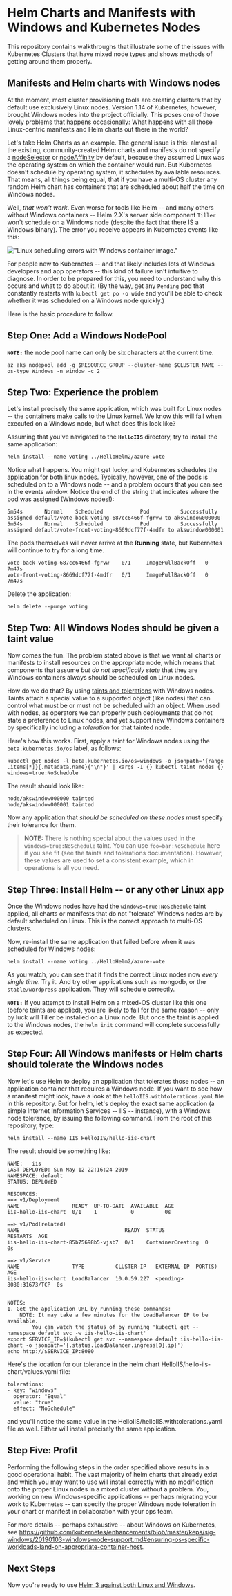 # Helm Charts and Manifests with Windows and Kubernetes Nodes

This repository contains walkthroughs that illustrate some of the issues with Kubernetes Clusters that have mixed node types and shows methods of getting around them properly.

## Manifests and Helm charts with Windows nodes

At the moment, most cluster provisioning tools are creating clusters that by default use exclusively Linux nodes. Version 1.14 of Kubernetes, however, brought Windows nodes into the project officially. This poses one of those lovely problems that happens occasionally: What happens with all those Linux-centric manifests and Helm charts out there in the world? 

Let's take Helm Charts as an example. The general issue is this: almost all the existing, community-created Helm charts and manifests do not specify a [nodeSelector](https://kubernetes.io/docs/concepts/configuration/assign-pod-node/#nodeselector) or [nodeAffinity](https://kubernetes.io/docs/concepts/configuration/assign-pod-node/#node-affinity-beta-feature) by default, because they assumed Linux was the operating system on which the container would run. But Kubernetes doesn't schedule by operating system, it schedules by available resources. That means, all things being equal, that if you have a multi-OS cluster any random Helm chart has containers that are scheduled about half the time on Windows nodes. 

Well, _that won't work_. Even worse for tools like Helm -- and many others without Windows containers -- Helm 2.X's server side component `Tiller` won't schedule on a Windows node (despite the fact that there IS a Windows binary). The error you receive appears in Kubernetes events like this:

!["Linux scheduling errors with Windows container image."](../media/linux-schedules-to-windows.png)

For people new to Kubernetes -- and that likely includes lots of Windows developers and app operators -- this kind of failure isn't intuitive to diagnose. In order to be prepared for this, you need to understand why this occurs and what to do about it. (By the way, get any `Pending` pod that constantly restarts with `kubectl get po -o wide` and you'll be able to check whether it was scheduled on a Windows node quickly.)

Here is the basic procedure to follow.

## Step One: Add a Windows NodePool



**`NOTE:`** the node pool name can only be six characters at the current time.

	az aks nodepool add -g $RESOURCE_GROUP --cluster-name $CLUSTER_NAME --os-type Windows -n window -c 2 

## Step Two: Experience the problem
Let's install precisely the same application, which was built for Linux nodes -- the containers make calls to the Linux kernel. We know this will fail when executed on a Windows node, but what does this look like?

Assuming that you've navigated to the **`HelloIIS`** directory, try to install the same application:

	helm install --name voting ../HelloHelm2/azure-vote

Notice what happens. You might get lucky, and Kubernetes schedules the application for both linux nodes. Typically, however, one of the pods is scheduled on to a Windows node -- and a problem occurs that you can see in the events window. Notice the end of the string that indicates where the pod was assigned (Windows nodes!):

	5m54s       Normal    Scheduled            Pod          Successfully assigned default/vote-back-voting-687cc6466f-fgrvw to akswindow000000
	5m54s       Normal    Scheduled            Pod          Successfully assigned default/vote-front-voting-8669dcf77f-4mdfr to akswindow000001

The pods themselves will never arrive at the **Running** state, but Kubernetes will continue to try for a long time.

	vote-back-voting-687cc6466f-fgrvw    0/1     ImagePullBackOff   0          7m47s
	vote-front-voting-8669dcf77f-4mdfr   0/1     ImagePullBackOff   0          7m47s

Delete the application:

	helm delete --purge voting

## Step Two:  All Windows Nodes should be given a taint value
Now comes the fun. The problem stated above is that we want all charts or manifests to install resources on the appropriate node, which means that components that assume _but do not specifically state_ that they are Windows containers always should be scheduled on Linux nodes. 

How do we do that? By using [taints and tolerations](https://kubernetes.io/docs/concepts/configuration/taint-and-toleration/) with Windows nodes. Taints attach a special value to a supported object (like nodes) that can control what must be or must not be scheduled with an object. When used with nodes, as operators we can properly push deployments that do not state a preference to Linux nodes, and yet support new Windows containers by specifically including a _toleration_ for that tainted node. 

Here's how this works. First, apply a taint for Windows nodes using the `beta.kubernetes.io/os` label, as follows:

	kubectl get nodes -l beta.kubernetes.io/os=windows -o jsonpath='{range .items[*]}{.metadata.name}{"\n"}' | xargs -I {} kubectl taint nodes {} windows=true:NoSchedule

The result should look like:

	node/akswindow000000 tainted
	node/akswindow000001 tainted

Now any application that _should be scheduled on these nodes_ must specify their tolerance for them.

> **NOTE:** There is nothing special about the values used in the `windows=true:NoSchedule` taint. You can use `foo=bar:NoSchedule` here if you see fit (see the taints and tolerations documentation). However, these values are used to set a consistent example, which in operations is all you need. 

## Step Three: Install Helm -- or any other Linux app
Once the Windows nodes have had the `windows=true:NoSchedule` taint applied, all charts or manifests that do not "tolerate" Windows nodes are by default scheduled on Linux. This is the correct approach to multi-OS clusters. 

Now, re-install the same application that failed before when it was scheduled for Windows nodes:

	helm install --name voting ../HelloHelm2/azure-vote

As you watch, you can see that it finds the correct Linux nodes now _every single time_. Try it. And try other applications such as mongodb, or the `stable/wordpress` application. They will schedule correctly.

**`NOTE:`** If you attempt to install Helm on a mixed-OS cluster like this one (before taints are applied), you are likely to fail for the same reason -- only by luck will Tiller be installed on a Linux node. But once the taint is applied to the Windows nodes, the `helm init` command will complete successfully as expected.

## Step Four: All Windows manifests or Helm charts should tolerate the Windows nodes
Now let's use Helm to deploy an application that tolerates those nodes -- an application container that requires a Windows node. If you want to see how a manifest might look, have a look at the `helloIIS.withtolerations.yaml` file in this repository. But for helm, let's deploy the exact same application (a simple Internet Information Services -- IIS -- instance), with a Windows node tolerance, by issuing the following command. From the root of this repository, type:

	helm install --name IIS HelloIIS/hello-iis-chart

The result should be something like:

	NAME:   iis
	LAST DEPLOYED: Sun May 12 22:16:24 2019
	NAMESPACE: default
	STATUS: DEPLOYED

	RESOURCES:
	==> v1/Deployment
	NAME                 READY  UP-TO-DATE  AVAILABLE  AGE
	iis-hello-iis-chart  0/1    1           0          0s

	==> v1/Pod(related)
	NAME                                  READY  STATUS             RESTARTS  AGE
	iis-hello-iis-chart-85b75698b5-vjsb7  0/1    ContainerCreating  0         0s

	==> v1/Service
	NAME                 TYPE          CLUSTER-IP   EXTERNAL-IP  PORT(S)         AGE
	iis-hello-iis-chart  LoadBalancer  10.0.59.227  <pending>    8080:31673/TCP  0s


	NOTES:
	1. Get the application URL by running these commands:
		NOTE: It may take a few minutes for the LoadBalancer IP to be available.
			You can watch the status of by running 'kubectl get --namespace default svc -w iis-hello-iis-chart'
	export SERVICE_IP=$(kubectl get svc --namespace default iis-hello-iis-chart -o jsonpath='{.status.loadBalancer.ingress[0].ip}')
	echo http://$SERVICE_IP:8080

Here's the location for our tolerance in the helm chart HelloIIS/hello-iis-chart/values.yaml file:

	tolerations: 
	- key: "windows"
	  operator: "Equal"
	  value: "true"
	  effect: "NoSchedule"

and you'll notice the same value in the HelloIIS/helloIIS.withtolerations.yaml file as well. Either will install precisely the same application. 

## Step Five: Profit
Performing the following steps in the order specified above results in a good operational habit. The vast majority of helm charts that already exist and which you may want to use will install correctly with no modification onto the proper Linux nodes in a mixed cluster without a problem. You, working on new Windows-specific applications -- perhaps migrating your work to Kubernetes -- can specify the proper Windows node toleration in your chart or manifest in collaboration with your ops team. 

For more details -- perhaps exhaustive -- about Windows on Kubernetes, see https://github.com/kubernetes/enhancements/blob/master/keps/sig-windows/20190103-windows-node-support.md#ensuring-os-specific-workloads-land-on-appropriate-container-host. 

## Next Steps

Now you're ready to use [Helm 3 against both Linux and Windows](../HelloHelm3/README.md). 
